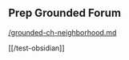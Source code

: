 ## Prep Grounded Forum

[/grounded-ch-neighborhood.md](/grounded-ch-neighborhood.md)

[[/test-obsidian]]

